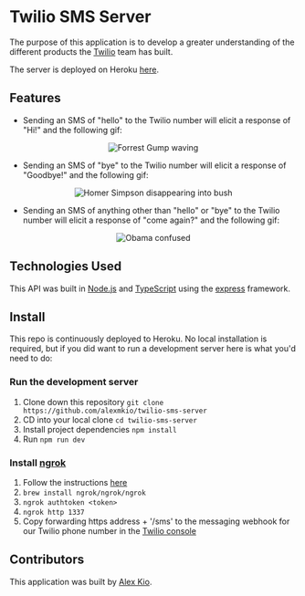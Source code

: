 # Twilio SMS Server
The purpose of this application is to develop a greater understanding of the different products the [Twilio](https://www.twilio.com/) team has built.

The server is deployed on Heroku [here](https://ak-twilio-sms-server.herokuapp.com/).

## Features
* Sending an SMS of "hello" to the Twilio number will elicit a response of "Hi!" and the following gif:
<p align="center">
  <img src="https://c.tenor.com/zQWHcFPU1-gAAAAC/forrest-gump.gif" alt="Forrest Gump waving" />
</p>

* Sending an SMS of "bye" to the Twilio number will elicit a response of "Goodbye!" and the following gif:
<p align="center">
  <img src="https://media0.giphy.com/media/COYGe9rZvfiaQ/200.gif" alt="Homer Simpson disappearing into bush" />
</p>

* Sending an SMS of anything other than "hello" or "bye" to the Twilio number will elicit a response of "come again?" and the following gif:
<p align="center">
  <img src="https://c.tenor.com/oRhDoibDP0kAAAAM/barack-obama-former-us-president.gif" alt="Obama confused" />
</p>

## Technologies Used
This API was built in [Node.js](https://nodejs.org/) and [TypeScript](https://www.typescriptlang.org/) using the [express](https://expressjs.com/) framework.

## Install
This repo is continuously deployed to Heroku. No local installation is required, but if you did want to run a development server here is what you'd need to do:

### Run the development server
1. Clone down this repository `git clone https://github.com/alexmkio/twilio-sms-server`
2. CD into your local clone `cd twilio-sms-server`
3. Install project dependencies `npm install`
4. Run `npm run dev`

### Install [ngrok](https://ngrok.com/download)
1. Follow the instructions [here](https://www.youtube.com/watch?v=f9jE5ywz8cs)
2. `brew install ngrok/ngrok/ngrok`
3. `ngrok authtoken <token>`
4. `ngrok http 1337`
5. Copy forwarding https address + '/sms' to the messaging webhook for our Twilio phone number in the [Twilio console](https://console.twilio.com/)

## Contributors
This application was built by [Alex Kio](https://www.linkedin.com/in/alexkio/).